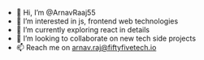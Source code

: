 - 👋 Hi, I’m @ArnavRaaj55
- 👀 I’m interested in js, frontend web technologies
- 🌱 I’m currently exploring react in details
- 💞️ I’m looking to collaborate on new tech side projects
- 📫 Reach me on arnav.raj@fiftyfivetech.io

<!---
ArnavRaaj55/ArnavRaaj55 is a ✨ special ✨ repository because its `README.md` (this file) appears on your GitHub profile.
You can click the Preview link to take a look at your changes.
--->
